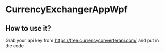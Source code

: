 # CurrencyExchangerAppWpf
## How to use it?
Grab your api key from https://free.currencyconverterapi.com/ and put in the code
